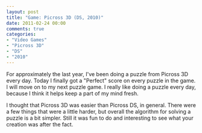 ```yaml
---
layout: post
title: "Game: Picross 3D (DS, 2010)"
date: 2011-02-24 00:00
comments: true
categories:
- "Video Games"
- "Picross 3D"
- "DS"
- "2010"
---
```


For approximately the last year, I've been doing a puzzle from
Picross 3D every day. Today I finally got a "Perfect" score on
every puzzle in the game. I will move on to my next puzzle game. I
really like doing a puzzle every day, because I think it helps
keep a part of my mind fresh.

I thought that Picross 3D was easier than Picross DS, in
general. There were a few things that were a little harder, but
overall the algorithm for solving a puzzle is a bit simpler. Still
it was fun to do and interesting to see what your creation was
after the fact.
